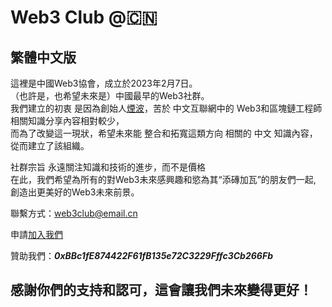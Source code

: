 # Web3 Club @🇨🇳 
## 繁體中文版
這裡是中國Web3協會，成立於2023年2月7日。<br>
（也許是，也希望未來是）中國最早的Web3社群。<br>
我們建立的初衷 是因為創始人[煙波](https://github.com/yanboishere)，苦於 中文互聯網中的 Web3和區塊鏈工程師 相關知識分享內容相對較少，<br>
而為了改變這一現狀，希望未來能 整合和拓寬這類方向 相關的 中文 知識內容，從而建立了該組織。<br>

社群宗旨 永遠關注知識和技術的進步，而不是價格<br>
在此，我們希望為所有的對Web3未來感興趣和慾為其“添磚加瓦”的朋友們一起,<br>
創造出更美好的Web3未來前景。<br>

聯繫方式：web3club@email.cn<br>

申請[加入我們](https://github.com/Web3-Club/Intro./blob/main/Join%20club.md)<br>

贊助我們：***0xBBc1fE874422F61fB135e72C3229Fffc3Cb266Fb***<br>

## 感謝你們的支持和認可，這會讓我們未來變得更好！
